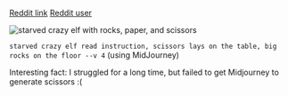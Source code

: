 [Reddit link](https://www.reddit.com/r/adventofcode/comments/zadxlp/ai_imagine_advent_of_code_2022_day_2/iyle2lw/)
[Reddit user](https://www.reddit.com/user/Iain_M_Norman)

![starved crazy elf with rocks, paper, and scissors](roshambo.png)

`starved crazy elf read instruction, scissors lays on the table, big rocks on the floor --v 4`
(using MidJourney)

Interesting fact: I struggled for a long time, but failed to get Midjourney to generate scissors :(
